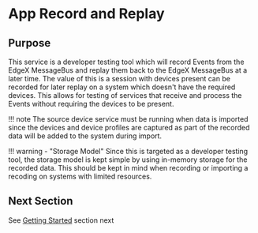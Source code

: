 # App Record and Replay

## Purpose

This service is a developer testing tool which will record Events from the EdgeX MessageBus and replay them back to the EdgeX MessageBus at a later time. The value of this is a session with devices present can be recorded for later replay on a system which doesn't have the required devices. This allows for testing of services that receive and process the Events without requiring the devices to be present.

!!! note
    The source device service must be running when data is imported since the devices and device profiles are captured as part of the recorded data will be added to the system during import.

!!! warning - "Storage Model"
    Since this is targeted as a developer testing tool, the storage model is kept simple by using in-memory storage for the recorded data. This should be kept in mind when recording or importing a recoding on systems with limited resources.

## Next Section

See [Getting Started](GettingStarted.md) section next